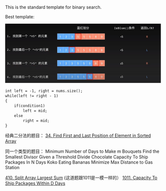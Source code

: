 This is the standard template for binary search.

Best template:


                                        
![binary_search](https://github.com/XunOuyang/LeetCode/blob/master/Binary_Search/image/binary_search.jpg)
```
int left = -1, right = nums.size();
while(left != right - 1)
{
    if(condition1)
        left = mid;
    else
        right = mid;
}
```

经典二分法的题目：
[34. Find First and Last Position of Element in Sorted Array](https://leetcode.com/problems/find-first-and-last-position-of-element-in-sorted-array/)

同一个类型的题目：
Minimum Number of Days to Make m Bouquets
Find the Smallest Divisor Given a Threshold
Divide Chocolate
Capacity To Ship Packages In N Days
Koko Eating Bananas
Minimize Max Distance to Gas Station

[410. Split Array Largest Sum](https://leetcode.com/problems/split-array-largest-sum/)   (这道题跟1011是一模一样的）
[1011. Capacity To Ship Packages Within D Days](https://leetcode.com/problems/capacity-to-ship-packages-within-d-days/)
